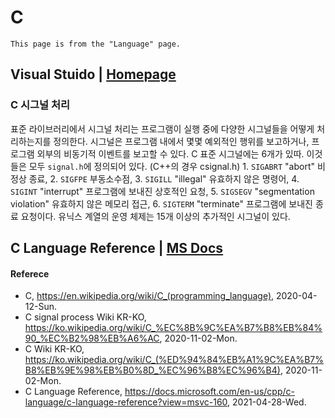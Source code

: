 # C
```
This page is from the "Language" page.
```
## Visual Stuido | [Homepage](https://visualstudio.microsoft.com/)

### C 시그널 처리
표준 라이브러리에서 시그널 처리는 프로그램이 실행 중에 다양한 시그널들을 어떻게 처리하는지를 정의한다. 시그널은 프로그램 내에서 몇몇 예외적인 행위를 보고하거나, 프로그램 외부의 비동기적 이벤트를 보고할 수 있다. C 표준 시그널에는 6개가 있따. 이것들은 모두 `signal.h`에 정의되어 있다. (C++의 경우 csignal.h) 1. `SIGABRT` "abort" 비정상 종료, 2. `SIGFPE` 부동소수점, 3. `SIGILL` "illegal" 유효하지 않은 명령어, 4. `SIGINT` "interrupt" 프로그램에 보내진 상호적인 요청, 5. `SIGSEGV` "segmentation violation" 유효하지 않은 메모리 접근, 6. `SIGTERM` "terminate" 프로그램에 보내진 종료 요청이다. 유닉스 계열의 운영 체제는 15개 이상의 추가적인 시그널이 있다. 

## C Language Reference | [MS Docs](https://docs.microsoft.com/en-us/cpp/c-language/c-language-reference?view=msvc-160)

#### Referece
- C, https://en.wikipedia.org/wiki/C_(programming_language), 2020-04-12-Sun.
- C signal process Wiki KR-KO, https://ko.wikipedia.org/wiki/C_%EC%8B%9C%EA%B7%B8%EB%84%90_%EC%B2%98%EB%A6%AC, 2020-11-02-Mon.
- C Wiki KR-KO, https://ko.wikipedia.org/wiki/C_(%ED%94%84%EB%A1%9C%EA%B7%B8%EB%9E%98%EB%B0%8D_%EC%96%B8%EC%96%B4), 2020-11-02-Mon.
- C Language Reference, https://docs.microsoft.com/en-us/cpp/c-language/c-language-reference?view=msvc-160, 2021-04-28-Wed.
